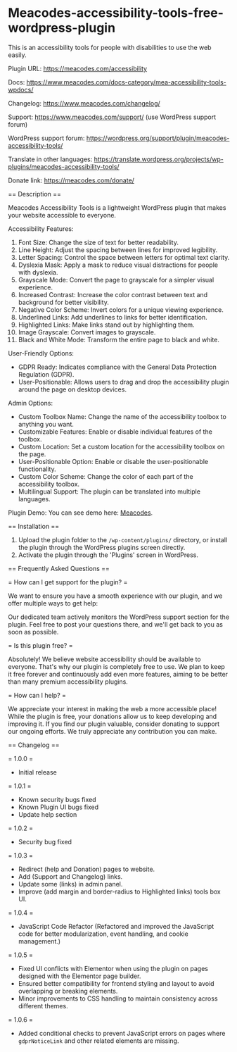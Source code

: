 # Meacodes-accessibility-tools-free-wordpress-plugin
This is an accessibility tools for people with disabilities to use the web easily.

Plugin URL: https://meacodes.com/accessibility

Docs: https://www.meacodes.com/docs-category/mea-accessibility-tools-wpdocs/

Changelog: https://www.meacodes.com/changelog/

Support: https://www.meacodes.com/support/ (use WordPress support forum)

WordPress support forum: https://wordpress.org/support/plugin/meacodes-accessibility-tools/

Translate in other languages: https://translate.wordpress.org/projects/wp-plugins/meacodes-accessibility-tools/

Donate link: https://meacodes.com/donate/

== Description ==

Meacodes Accessibility Tools is a lightweight WordPress plugin that makes your website accessible to everyone.

Accessibility Features:

1. Font Size: Change the size of text for better readability.
2. Line Height: Adjust the spacing between lines for improved legibility.
3. Letter Spacing: Control the space between letters for optimal text clarity.
4. Dyslexia Mask: Apply a mask to reduce visual distractions for people with dyslexia.
5. Grayscale Mode: Convert the page to grayscale for a simpler visual experience.
6. Increased Contrast: Increase the color contrast between text and background for better visibility.
7. Negative Color Scheme: Invert colors for a unique viewing experience.
8. Underlined Links: Add underlines to links for better identification.
9. Highlighted Links: Make links stand out by highlighting them.
10. Image Grayscale: Convert images to grayscale.
11. Black and White Mode: Transform the entire page to black and white.


User-Friendly Options:

* GDPR Ready: Indicates compliance with the General Data Protection Regulation (GDPR).
* User-Positionable: Allows users to drag and drop the accessibility plugin around the page on desktop devices.


Admin Options:

* Custom Toolbox Name: Change the name of the accessibility toolbox to anything you want.
* Customizable Features: Enable or disable individual features of the toolbox.
* Custom Location: Set a custom location for the accessibility toolbox on the page.
* User-Positionable Option: Enable or disable the user-positionable functionality.
* Custom Color Scheme: Change the color of each part of the accessibility toolbox.
* Multilingual Support: The plugin can be translated into multiple languages.

Plugin Demo:
You can see demo here: [Meacodes](https://meacodes.com).

== Installation ==

1. Upload the plugin folder to the `/wp-content/plugins/` directory, or install the plugin through the WordPress plugins screen directly.
2. Activate the plugin through the 'Plugins' screen in WordPress.

== Frequently Asked Questions ==

= How can I get support for the plugin? =

We want to ensure you have a smooth experience with our plugin, and we offer multiple ways to get help:

Our dedicated team actively monitors the WordPress support section for the plugin. Feel free to post your questions there, and we'll get back to you as soon as possible.


= Is this plugin free? =

Absolutely! We believe website accessibility should be available to everyone. That's why our plugin is completely free to use. We plan to keep it free forever and continuously add even more features, aiming to be better than many premium accessibility plugins.

= How can I help? =

We appreciate your interest in making the web a more accessible place! While the plugin is free, your donations allow us to keep developing and improving it.  If you find our plugin valuable, consider donating to support our ongoing efforts.
We truly appreciate any contribution you can make.

== Changelog ==

= 1.0.0 =
* Initial release

= 1.0.1 =
* Known security bugs fixed
* Known Plugin UI bugs fixed
* Update help section

= 1.0.2 =
* Security bug fixed

= 1.0.3 =
* Redirect (help and Donation) pages to website.
* Add (Support and Changelog) links.
* Update some (links) in admin panel.
* Improve (add margin and border-radius to Highlighted links) tools box UI.

= 1.0.4 =
* JavaScript Code Refactor (Refactored and improved the JavaScript code for better modularization, event handling, and cookie management.)

= 1.0.5 =
* Fixed UI conflicts with Elementor when using the plugin on pages designed with the Elementor page builder.
* Ensured better compatibility for frontend styling and layout to avoid overlapping or breaking elements.
* Minor improvements to CSS handling to maintain consistency across different themes.

= 1.0.6 =
* Added conditional checks to prevent JavaScript errors on pages where `gdprNoticeLink` and other related elements are missing.
